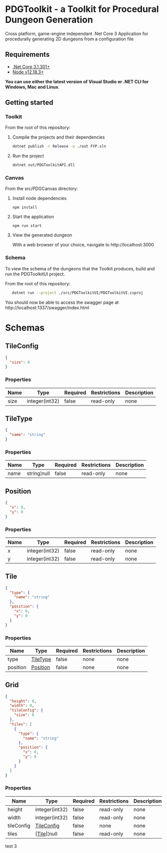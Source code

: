 # PDGToolkit - a Toolkit for Procedural Dungeon Generation

Cross platform, game-engine independant .Net Core 3 Application for procedurally generating 2D dungeons from a configuration file

## Requirements
- [.Net Core 3.1.301+](https://dotnet.microsoft.com/download)
- [Node v12.18.3+](https://nodejs.org/en/)
  
**You can use either the latest version of Visual Studio or .NET CLI for Windows, Mac and Linux**.


## Getting started

### Toolkit

From the root of this repository:

1. Compile the projects and their dependencies
   ```sh
   dotnet publish -c Release -o ./out FYP.sln 
   ```
   
2. Run the project
   ```sh
   dotnet out/PDGToolkitAPI.dll
   ```

### Canvas

From the src/PDGCanvas directory:

1. Install node dependencies

   ```node
   npm install
   ```

2. Start the application

   ```node
   npm run start
   ```

3. View the generated dungeon
   
   With a web browser of your choice, navigate to http://localhost:3000

### Schema
To view the schema of the dungeons that the Toolkit produces, build and run the PDGToolkitUI project.

From the root of this repository:

```sh
   dotnet run --project ./src/PDGToolkitUI/PDGToolkitUI.csproj
```

You should now be able to access the swagger page at http://localhost:1337/swagger/index.html


# Schemas

<h2 id="tocS_TileConfig">TileConfig</h2>
<!-- backwards compatibility -->
<a id="schematileconfig"></a>
<a id="schema_TileConfig"></a>
<a id="tocStileconfig"></a>
<a id="tocstileconfig"></a>

```json
{
  "size": 0
}

```

### Properties

|Name|Type|Required|Restrictions|Description|
|---|---|---|---|---|
|size|integer(int32)|false|read-only|none|

<h2 id="tocS_TileType">TileType</h2>
<!-- backwards compatibility -->
<a id="schematiletype"></a>
<a id="schema_TileType"></a>
<a id="tocStiletype"></a>
<a id="tocstiletype"></a>

```json
{
  "name": "string"
}

```

### Properties

|Name|Type|Required|Restrictions|Description|
|---|---|---|---|---|
|name|string¦null|false|read-only|none|

<h2 id="tocS_Position">Position</h2>
<!-- backwards compatibility -->
<a id="schemaposition"></a>
<a id="schema_Position"></a>
<a id="tocSposition"></a>
<a id="tocsposition"></a>

```json
{
  "x": 0,
  "y": 0
}

```

### Properties

|Name|Type|Required|Restrictions|Description|
|---|---|---|---|---|
|x|integer(int32)|false|read-only|none|
|y|integer(int32)|false|read-only|none|

<h2 id="tocS_Tile">Tile</h2>
<!-- backwards compatibility -->
<a id="schematile"></a>
<a id="schema_Tile"></a>
<a id="tocStile"></a>
<a id="tocstile"></a>

```json
{
  "type": {
    "name": "string"
  },
  "position": {
    "x": 0,
    "y": 0
  }
}

```

### Properties

|Name|Type|Required|Restrictions|Description|
|---|---|---|---|---|
|type|[TileType](#schematiletype)|false|none|none|
|position|[Position](#schemaposition)|false|none|none|

<h2 id="tocS_Grid">Grid</h2>
<!-- backwards compatibility -->
<a id="schemagrid"></a>
<a id="schema_Grid"></a>
<a id="tocSgrid"></a>
<a id="tocsgrid"></a>

```json
{
  "height": 0,
  "width": 0,
  "tileConfig": {
    "size": 0
  },
  "tiles": [
    {
      "type": {
        "name": "string"
      },
      "position": {
        "x": 0,
        "y": 0
      }
    }
  ]
}

```

### Properties

|Name|Type|Required|Restrictions|Description|
|---|---|---|---|---|
|height|integer(int32)|false|read-only|none|
|width|integer(int32)|false|read-only|none|
|tileConfig|[TileConfig](#schematileconfig)|false|none|none|
|tiles|[[Tile](#schematile)]¦null|false|read-only|none|

test 3
